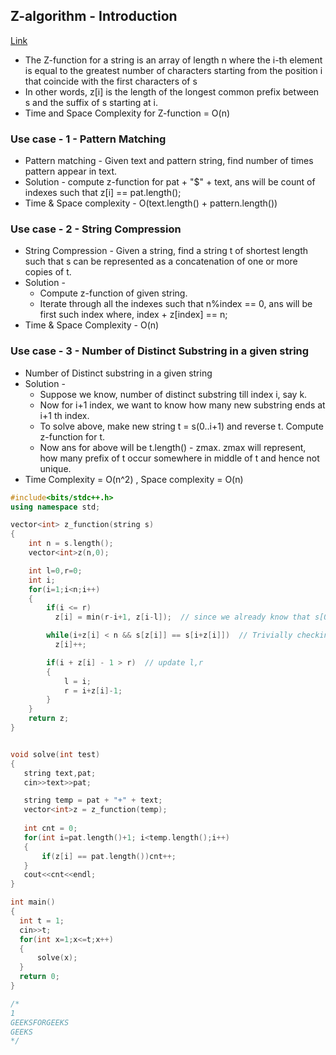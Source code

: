 ## Z-algorithm - Introduction
[Link](https://cp-algorithms.com/string/z-function.html)
* The Z-function for a string is an array of length n where the i-th element is equal to the greatest number of characters starting from the position i that coincide with the first characters of s
* In other words, z[i] is the length of the longest common prefix between s and the suffix of s starting at i.
* Time and Space Complexity for Z-function = O(n)

### Use case - 1 - Pattern Matching
* Pattern matching - Given text and pattern string, find number of times pattern appear in text.
* Solution - compute z-function for pat + "$" + text, ans will be count of indexes such that z[i] == pat.length();
* Time & Space complexity - O(text.length() + pattern.length())

### Use case - 2 - String Compression
* String Compression - Given a string, find a string t of shortest length such that s can be represented as a concatenation of one or more copies of t.
* Solution -
  * Compute z-function of given string.
  * Iterate through all the indexes such that n%index == 0, ans will be first such index where, index + z[index] == n;
* Time & Space Complexity - O(n)

### Use case - 3 - Number of Distinct Substring in a given string
* Number of Distinct substring in a given string
* Solution -
  * Suppose we know, number of distinct substring till index i, say k.
  * Now for i+1 index, we want to know how many new substring ends at i+1 th index.
  * To solve above, make new string t = s(0..i+1) and reverse t. Compute z-function for t.
  * Now ans for above will be t.length() - zmax. zmax will represent, how many prefix of t occur somewhere in middle of t and hence not unique.
* Time Complexity = O(n^2) , Space complexity = O(n)


```c++
#include<bits/stdc++.h>
using namespace std;

vector<int> z_function(string s)
{
    int n = s.length();
    vector<int>z(n,0);

    int l=0,r=0;
    int i;
    for(i=1;i<n;i++)
    {
        if(i <= r)
          z[i] = min(r-i+1, z[i-l]);  // since we already know that s[0..r-l] == s[l..r], so we can say that z[i] == z[i-l] (if possible)

        while(i+z[i] < n && s[z[i]] == s[i+z[i]])  // Trivially checking further.
          z[i]++;

        if(i + z[i] - 1 > r)  // update l,r
        {
            l = i;
            r = i+z[i]-1;
        }
    }
    return z;
}


void solve(int test)
{
   string text,pat;
   cin>>text>>pat;

   string temp = pat + "+" + text;
   vector<int>z = z_function(temp);
  
   int cnt = 0;
   for(int i=pat.length()+1; i<temp.length();i++)
   {
       if(z[i] == pat.length())cnt++;
   }
   cout<<cnt<<endl;
}

int main()
{
  int t = 1;
  cin>>t;
  for(int x=1;x<=t;x++)
  {
      solve(x);
  }
  return 0;
}

/*
1
GEEKSFORGEEKS
GEEKS
*/

```
